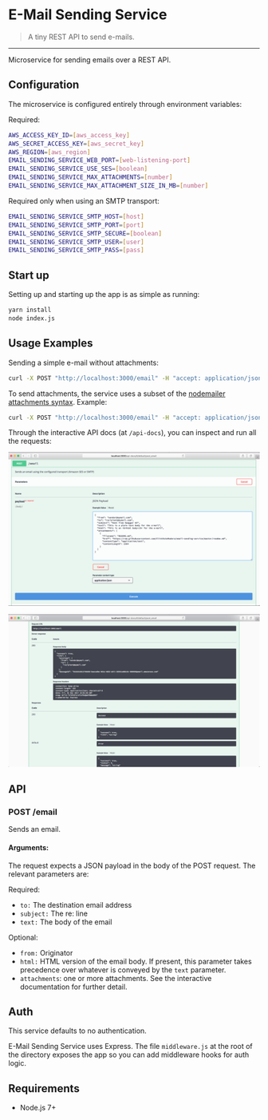 # E-Mail Sending Service

> A tiny REST API to send e-mails.

---

Microservice for sending emails over a REST API.

## Configuration

The microservice is configured entirely through environment variables:

Required:

```bash
AWS_ACCESS_KEY_ID=[aws_access_key]
AWS_SECRET_ACCESS_KEY=[aws_secret_key]
AWS_REGION=[aws_region]
EMAIL_SENDING_SERVICE_WEB_PORT=[web-listening-port]
EMAIL_SENDING_SERVICE_USE_SES=[boolean]
EMAIL_SENDING_SERVICE_MAX_ATTACHMENTS=[number]
EMAIL_SENDING_SERVICE_MAX_ATTACHMENT_SIZE_IN_MB=[number]
```

Required only when using an SMTP transport:

```bash
EMAIL_SENDING_SERVICE_SMTP_HOST=[host]
EMAIL_SENDING_SERVICE_SMTP_PORT=[port]
EMAIL_SENDING_SERVICE_SMTP_SECURE=[boolean]
EMAIL_SENDING_SERVICE_SMTP_USER=[user]
EMAIL_SENDING_SERVICE_SMTP_PASS=[pass]
```

## Start up

Setting up and starting up the app is as simple as running:

```bash
yarn install
node index.js
```

## Usage Examples

Sending a simple e-mail without attachments:

```bash
curl -X POST "http://localhost:3000/email" -H "accept: application/json" -H "Content-Type: application/json" -d "{ \"from\": \"sender@mymail.com\", \"to\": \"recipient@mymail.com\", \"subject\": \"I'm sending e-mails, yo!\", \"text\": \"This is my super important e-mail!\"}"
```

To send attachments, the service uses a subset of the [nodemailer attachments syntax](https://community.nodemailer.com/using-attachments/). Example:

```bash
curl -X POST "http://localhost:3000/email" -H "accept: application/json" -H "Content-Type: application/json" -d "{ \"from\": \"sender@mymail.com\", \"to\": \"recipient@mymail.com\", \"subject\": \"I'm sending e-mails with attachments, yo!\", \"text\": \"See attached file.\", \"attachments\": [ { \"filename\": \"README.md\", \"href\": \"https://raw.githubusercontent.com/ClintEsteMadera/email-sending-service/master/readme.md\", \"contentType\": \"application/text\", \"contentLength\": 2364 } ]}"
```

Through the interactive API docs (at `/api-docs`), you can inspect and run all the requests:

<p align="center"><img src="https://raw.githubusercontent.com/ClintEsteMadera/email-sending-service/master/img/swagger-api.png" width=700></p>
<p align="center"><img src="https://raw.githubusercontent.com/ClintEsteMadera/email-sending-service/master/img/swagger-api-2.png" width=700></p>

## API

### POST /email

Sends an email.

#### Arguments:

The request expects a JSON payload in the body of the POST request. The relevant parameters are:

Required:

 - `to:` The destination email address
 - `subject:` The re: line
 - `text:` The body of the email

Optional:

 - `from:` Originator
 - `html:` HTML version of the email body. If present, this parameter takes precedence over whatever is conveyed by the `text` parameter.
 - `attachments`: one or more attachments. See the interactive documentation for further detail.

## Auth

This service defaults to no authentication.

E-Mail Sending Service uses Express. The file `middleware.js` at the root of the directory exposes the app so you can add middleware hooks for auth logic.

## Requirements

 - Node.js 7+
